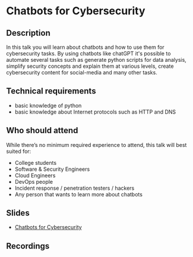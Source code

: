 # Chatbots for Cybersecurity 

## Description

In this talk you will learn about chatbots and how to use them for cybersecurity
tasks. By using chatbots like chatGPT it's possible to automate several tasks
such as generate python scripts for data analysis, simplify security concepts
and explain them at various levels, create cybersecurity content for social-media
and many other tasks.

## Technical requirements

- basic knowledge of python
- basic knowledge about Internet protocols such as HTTP and DNS

## Who should attend

While there’s no minimum required experience to attend, this talk will best suited for:

- College students
- Software & Security Engineers
- Cloud Engineers
- DevOps people
- Incident response / penetration testers / hackers
- Any person that wants to learn more about chatbots 

## Slides

- [Chatbots for Cybersecurity](https://docs.google.com/presentation/d/15LZNW-GPMWUplVEnqYOPpsn313id3wt_VBuvTWhguww/edit?usp=sharing)
## Recordings

